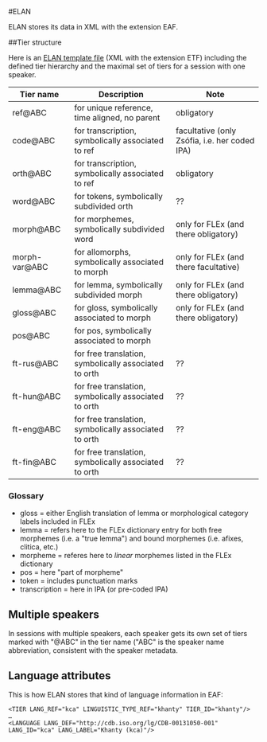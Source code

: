 #ELAN

ELAN stores its data in XML with the extension EAF.

##Tier structure

Here is an [ELAN template file](https://github.com/langdoc/OUDB/edit/master/ELAN-template.etf) (XML with the extension ETF) including the defined tier hierarchy and the maximal set of tiers for a session with one speaker.

Tier name     | Description                                           | Note
------------- | ------------------------------------------------------| -----------------------
ref@ABC       | for unique reference, time aligned, no parent         | obligatory
code@ABC      | for transcription, symbolically associated to ref     | facultative (only Zsófia, i.e. her coded IPA)
orth@ABC      | for transcription, symbolically associated to ref     | obligatory
word@ABC      | for tokens, symbolically subdivided orth              | ??  
morph@ABC     | for morphemes, symbolically subdivided word           | only for FLEx (and there obligatory)
morph-var@ABC | for allomorphs, symbolically associated to morph      | only for FLEx (and there facultative)
lemma@ABC     | for lemma, symbolically subdivided morph              | only for FLEx (and there obligatory)
gloss@ABC     | for gloss, symbolically associated to morph           | only for FLEx (and there obligatory)
pos@ABC       | for pos, symbolically associated to morph             |
ft-rus@ABC    | for free translation, symbolically associated to orth | ??     
ft-hun@ABC    | for free translation, symbolically associated to orth | ?? 
ft-eng@ABC    | for free translation, symbolically associated to orth | ?? 
ft-fin@ABC    | for free translation, symbolically associated to orth | ?? 

### Glossary

* gloss = either English translation of lemma or morphological category labels included in FLEx
* lemma = refers here to the FLEx dictionary entry for both free morphemes (i.e. a "true lemma") and bound morphemes (i.e. afixes, clitica, etc.)
* morpheme = referes here to *linear* morphemes listed in the FLEx dictionary
* pos = here "part of morpheme"
* token = includes punctuation marks
* transcription = here in IPA (or pre-coded IPA)

## Multiple speakers

In sessions with multiple speakers, each speaker gets its own set of tiers marked with "@ABC" in the tier name ("ABC" is the speaker name abbreviation, consistent with the speaker metadata. 

## Language attributes

This is how ELAN stores that kind of language information in EAF:

```
<TIER LANG_REF="kca" LINGUISTIC_TYPE_REF="khanty" TIER_ID="khanty"/>
…
<LANGUAGE LANG_DEF="http://cdb.iso.org/lg/CDB-00131050-001" LANG_ID="kca" LANG_LABEL="Khanty (kca)"/>
```
